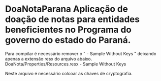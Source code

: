 ﻿# DoaNotaParana Aplicação de doação de notas para entidades beneficientes no Programa do governo do estado do Paraná. 

Para compilar é necessário remover o " - Sample Without Keys
" deixando apenas a extensão resx do arquivo abaixo.
DoaNota/Properties/Resources.resx - Sample Without Keys


Neste arquivo é necessário colcoar as chaves de cryptografia.